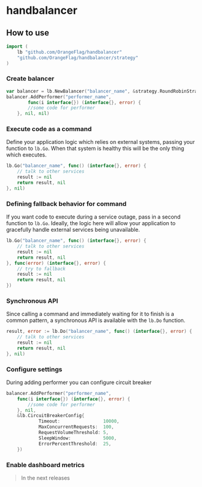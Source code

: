 handbalancer
==========

How to use
----------

```go
import (
    lb "github.com/OrangeFlag/handbalancer"
    "github.com/OrangeFlag/handbalancer/strategy"
)
```

### Create balancer
```go
var balancer = lb.NewBalancer("balancer_name", &strategy.RoundRobinStrategy{})
balancer.AddPerformer("performer_name", 
        func(i interface{}) (interface{}, error) {
		//some code for performer
	}, nil, nil)
```

### Execute code as a command

Define your application logic which relies on external systems, passing your function to ```lb.Go```. When that system is healthy this will be the only thing which executes.

```go
lb.Go("balancer_name", func() (interface{}, error) {
	// talk to other services
    result := nil
	return result, nil
}, nil)
```

### Defining fallback behavior for command

If you want code to execute during a service outage, pass in a second function to ```lb.Go```. Ideally, the logic here will allow your application to gracefully handle external services being unavailable.

```go
lb.Go("balancer_name", func() (interface{}, error) {
	// talk to other services
    result := nil
    return result, nil
}, func(error) (interface{}, error) {
    // try to fallback
    result := nil
    return result, nil
})
```

### Synchronous API

Since calling a command and immediately waiting for it to finish is a common pattern, a synchronous API is available with the `lb.Do` function.

```go
result, error := lb.Do("balancer_name", func() (interface{}, error) {
    // talk to other services
    result := nil
    return result, nil
}, nil)
```

### Configure settings

During adding performer you can configure circuit breaker

```go
balancer.AddPerformer("performer_name", 
    func(i interface{}) (interface{}, error) { 
        //some code for performer 
    }, nil, 
    &lb.CircuitBreakerConfig{
        	Timeout:                10000,
        	MaxConcurrentRequests:  100,
        	RequestVolumeThreshold: 5,
        	SleepWindow:            5000,
        	ErrorPercentThreshold:  25,
    })
```

### Enable dashboard metrics

> In the next releases
